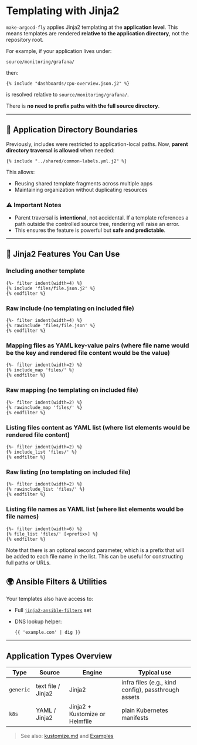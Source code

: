 # Templating with Jinja2

`make-argocd-fly` applies Jinja2 templating at the **application level**.
This means templates are rendered **relative to the application directory**, not the repository root.

For example, if your application lives under:
```
source/monitoring/grafana/
```

then:

```
{% include "dashboards/cpu-overview.json.j2" %}
```

is resolved relative to `source/monitoring/grafana/`.

There is **no need to prefix paths with the full source directory**.

---

## 📁 Application Directory Boundaries

Previously, includes were restricted to application-local paths.
Now, **parent directory traversal is allowed** when needed:

```
{% include "../shared/common-labels.yml.j2" %}
```

This allows:
- Reusing shared template fragments across multiple apps
- Maintaining organization without duplicating resources

### ⚠️ Important Notes
- Parent traversal is **intentional**, not accidental.
  If a template references a path outside the controlled source tree, rendering will raise an error.
- This ensures the feature is powerful but **safe and predictable**.

---

## 🧙 Jinja2 Features You Can Use

### Including another template

```
{%- filter indent(width=4) %}
{% include 'files/file.json.j2' %}
{% endfilter %}
```

### Raw include (no templating on included file)

```
{%- filter indent(width=4) %}
{% rawinclude 'files/file.json' %}
{% endfilter %}
```

### Mapping files as YAML key-value pairs (where file name would be the key and rendered file content would be the value)

```
{%- filter indent(width=2) %}
{% include_map 'files/' %}
{% endfilter %}
```

### Raw mapping (no templating on included file)

```
{%- filter indent(width=2) %}
{% rawinclude_map 'files/' %}
{% endfilter %}
```

### Listing files content as YAML list (where list elements would be rendered file content)

```
{%- filter indent(width=2) %}
{% include_list 'files/' %}
{% endfilter %}
```

### Raw listing (no templating on included file)

```
{%- filter indent(width=2) %}
{% rawinclude_list 'files/' %}
{% endfilter %}
```

### Listing file names as YAML list (where list elements would be file names)

```
{%- filter indent(width=6) %}
{% file_list 'files/' [<prefix>] %}
{% endfilter %}
```

Note that there is an optional second parameter, which is a prefix that will be added to each file name in the list. This can be useful for constructing full paths or URLs.

## 🌍 Ansible Filters & Utilities

Your templates also have access to:

- Full [`jinja2-ansible-filters`](https://pypi.org/project/jinja2-ansible-filters/) set
- DNS lookup helper:

  ```
  {{ 'example.com' | dig }}
  ```

---

## Application Types Overview

| Type | Source | Engine | Typical use |
|------|--------|--------|-------------|
| `generic` | text file / Jinja2 | Jinja2 | infra files (e.g., kind config), passthrough assets |
| `k8s` | YAML / Jinja2 | Jinja2 + Kustomize or Helmfile | plain Kubernetes manifests |

> See also: [kustomize.md](https://github.com/Karandash8/make-argocd-fly/blob/main/docs/kustomize.md) and [Examples](https://github.com/Karandash8/make-argocd-fly/blob/main/docs/examples.md)
